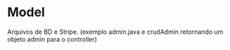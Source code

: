 # Model

Arquivos de BD e Stripe. (exemplo admin.java e crudAdmin retornando um objeto admin para o controller)